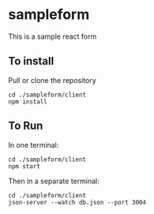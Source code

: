 # sampleform


This is a sample react form

## To install

Pull or clone the repository

```
cd ./sampleform/client
npm install
```

## To Run
In one terminal:

```
cd ./sampleform/client
npm start
```

Then in a separate terminal:

```
cd ./sampleform/client
json-server --watch db.json --port 3004
```